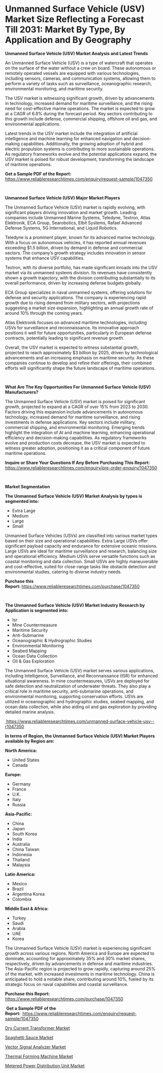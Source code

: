 <p><h1>Unmanned Surface Vehicle (USV) Market Size Reflecting a Forecast Till 2031: Market By Type, By Application and By Geography</h1></p><p><strong>Unmanned Surface Vehicle (USV) Market Analysis and Latest Trends</strong></p>
<p><p>An Unmanned Surface Vehicle (USV) is a type of watercraft that operates on the surface of the water without a crew on board. These autonomous or remotely operated vessels are equipped with various technologies, including sensors, cameras, and communication systems, allowing them to perform a variety of tasks such as surveillance, oceanographic research, environmental monitoring, and maritime security.</p><p>The USV market is witnessing significant growth, driven by advancements in technology, increased demand for maritime surveillance, and the rising need for cost-effective marine operations. The market is expected to grow at a CAGR of 6.8% during the forecast period. Key sectors contributing to this growth include defense, commercial shipping, offshore oil and gas, and environmental applications. </p><p>Latest trends in the USV market include the integration of artificial intelligence and machine learning for enhanced navigation and decision-making capabilities. Additionally, the growing adoption of hybrid and electric propulsion systems is contributing to more sustainable operations. As regulatory frameworks evolve and the potential applications expand, the USV market is poised for robust development, transforming the landscape of maritime operations.</p></p>
<p><strong>Get a Sample PDF of the Report:&nbsp;</strong> <a href="https://www.reliableresearchtimes.com/enquiry/request-sample/1047350?utm_campaign=1719&utm_medium=2&utm_source=Github&utm_content=ia&utm_term=18102024&utm_id=unmanned-surface-vehicle-usv">https://www.reliableresearchtimes.com/enquiry/request-sample/1047350</a></p>
<p>&nbsp;</p>
<p><strong>Unmanned Surface Vehicle (USV) Major Market Players</strong></p>
<p><p>The Unmanned Surface Vehicle (USV) market is rapidly evolving, with significant players driving innovation and market growth. Leading companies include Unmanned Marine Systems, Teledyne, Textron, Atlas Elektronik, ECA Group, Searobotics, Elbit Systems, Rafael Advanced Defense Systems, 5G International, and Liquid Robotics.</p><p>Teledyne is a prominent player, known for its advanced marine technology. With a focus on autonomous vehicles, it has reported annual revenues exceeding $1.5 billion, driven by demand in defense and commercial sectors. The company’s growth strategy includes innovation in sensor systems that enhance USV capabilities.</p><p>Textron, with its diverse portfolio, has made significant inroads into the USV market via its unmanned systems division. Its revenues have consistently shown a growth trajectory, with the division contributing substantially to its overall performance, driven by increasing defense budgets globally.</p><p>ECA Group specializes in naval unmanned systems, offering solutions for defense and security applications. The company is experiencing rapid growth due to rising demand from military sectors, with projections suggesting a market size expansion, highlighting an annual growth rate of around 10% through the coming years.</p><p>Atlas Elektronik focuses on advanced maritime technologies, including USVs for surveillance and reconnaissance. Its innovative approach positions it well for future opportunities, particularly in European defense contracts, potentially leading to significant revenue growth.</p><p>Overall, the USV market is expected to witness substantial growth, projected to reach approximately $3 billion by 2025, driven by technological advancements and an increasing emphasis on maritime security. As these companies continue to develop and refine their offerings, their combined efforts will significantly shape the future landscape of maritime operations.</p></p>
<p>&nbsp;</p>
<p><strong>What Are The Key Opportunities For Unmanned Surface Vehicle (USV) Manufacturers?</strong></p>
<p><p>The Unmanned Surface Vehicle (USV) market is poised for significant growth, projected to expand at a CAGR of over 15% from 2023 to 2030. Factors driving this expansion include advancements in autonomous technology, increased demand for maritime surveillance, and rising investments in defense applications. Key sectors include military, commercial shipping, and environmental monitoring. Emerging trends highlight the integration of AI and machine learning, enhancing operational efficiency and decision-making capabilities. As regulatory frameworks evolve and production costs decrease, the USV market is expected to witness greater adoption, positioning it as a critical component of future maritime operations.</p></p>
<p><strong>Inquire or Share Your Questions If Any Before Purchasing This Report:</strong> <a href="https://www.reliableresearchtimes.com/enquiry/pre-order-enquiry/1047350?utm_campaign=1719&utm_medium=2&utm_source=Github&utm_content=ia&utm_term=18102024&utm_id=unmanned-surface-vehicle-usv">https://www.reliableresearchtimes.com/enquiry/pre-order-enquiry/1047350</a></p>
<p>&nbsp;</p>
<p><strong>Market Segmentation</strong></p>
<p><strong>The Unmanned Surface Vehicle (USV) Market Analysis by types is segmented into:</strong></p>
<p><ul><li>Extra Large</li><li>Medium</li><li>Large</li><li>Small</li></ul></p>
<p><p>Unmanned Surface Vehicles (USVs) are classified into various market types based on their size and operational capabilities. Extra Large USVs offer significant payload capacity and endurance for extensive oceanic missions. Large USVs are ideal for maritime surveillance and research, balancing size and operational efficiency. Medium USVs serve versatile functions such as coastal monitoring and data collection. Small USVs are highly maneuverable and cost-effective, suited for close-range tasks like obstacle detection and environmental studies, catering to diverse industry needs.</p></p>
<p><strong>Purchase this Report:&nbsp;</strong><a href="https://www.reliableresearchtimes.com/purchase/1047350?utm_campaign=1719&utm_medium=2&utm_source=Github&utm_content=ia&utm_term=18102024&utm_id=unmanned-surface-vehicle-usv">https://www.reliableresearchtimes.com/purchase/1047350</a></p>
<p>&nbsp;</p>
<p><strong>The Unmanned Surface Vehicle (USV) Market Industry Research by Application is segmented into:</strong></p>
<p><ul><li>Isr</li><li>Mine Countermeasure</li><li>Maritime Security</li><li>Anti-Submarine</li><li>Oceanographic & Hydrographic Studies</li><li>Environmental Monitoring</li><li>Seabed Mapping</li><li>Ocean Data Collection</li><li>Oil & Gas Exploration</li></ul></p>
<p><p>The Unmanned Surface Vehicle (USV) market serves various applications, including Intelligence, Surveillance, and Reconnaissance (ISR) for enhanced situational awareness. In mine countermeasures, USVs are deployed for safe detection and neutralization of underwater threats. They also play a critical role in maritime security, anti-submarine operations, and environmental monitoring, supporting conservation efforts. USVs are utilized in oceanographic and hydrographic studies, seabed mapping, and ocean data collection, while also aiding oil and gas exploration by providing detailed marine analysis.</p></p>
<p><a href="https://www.reliableresearchtimes.com/unmanned-surface-vehicle-usv--r1047350?utm_campaign=1719&utm_medium=2&utm_source=Github&utm_content=ia&utm_term=18102024&utm_id=unmanned-surface-vehicle-usv">&nbsp;https://www.reliableresearchtimes.com/unmanned-surface-vehicle-usv--r1047350</a></p>
<p><strong>In terms of Region, the Unmanned Surface Vehicle (USV) Market Players available by Region are:</strong></p>
<p>
    <p> <strong> North America: </strong>
        <ul>
            <li>United States</li>
            <li>Canada</li>
        </ul>
        </p> 
    <p> <strong> Europe: </strong>
        <ul>
            <li>Germany</li>
            <li>France</li>
            <li>U.K.</li>
            <li>Italy</li>
            <li>Russia</li>
        </ul>
        </p> 
    <p> <strong> Asia-Pacific: </strong>
        <ul>
            <li>China</li>
            <li>Japan</li>
            <li>South Korea</li>
            <li>India</li>
            <li>Australia</li>
            <li>China Taiwan</li>
            <li>Indonesia</li>
            <li>Thailand</li>
            <li>Malaysia</li>
        </ul>
        </p> 
    <p> <strong> Latin America: </strong>
        <ul>
            <li>Mexico</li>
            <li>Brazil</li>
            <li>Argentina Korea</li>
            <li>Colombia</li>
        </ul>
        </p> 
    <p> <strong> Middle East & Africa: </strong>
        <ul>
            <li>Turkey</li>
            <li>Saudi</li>
            <li>Arabia</li>
            <li>UAE</li>
            <li>Korea</li>
        </ul>
    </p>
    </p>
<p><p>The Unmanned Surface Vehicle (USV) market is experiencing significant growth across various regions. North America and Europe are expected to dominate, accounting for approximately 35% and 30% market shares, respectively, driven by advancements in defense and maritime industries. The Asia-Pacific region is projected to grow rapidly, capturing around 25% of the market, with increased investments in maritime technology. China is anticipated to hold a notable share, contributing around 10%, fueled by its strategic focus on naval capabilities and coastal surveillance.</p></p>
<p><strong>Purchase this Report: </strong><a href="https://www.reliableresearchtimes.com/purchase/1047350?utm_campaign=1719&utm_medium=2&utm_source=Github&utm_content=ia&utm_term=18102024&utm_id=unmanned-surface-vehicle-usv">https://www.reliableresearchtimes.com/purchase/1047350</a></p>
<p>&nbsp;<strong>Get a Sample PDF of the Report:&nbsp;&nbsp;</strong><a href="https://www.reliableresearchtimes.com/enquiry/request-sample/1047350?utm_campaign=1719&utm_medium=2&utm_source=Github&utm_content=ia&utm_term=18102024&utm_id=unmanned-surface-vehicle-usv">https://www.reliableresearchtimes.com/enquiry/request-sample/1047350</a></p>
<p><strong></strong></p>
<p><p><a href="https://www.linkedin.com/pulse/surfing-dry-current-transformer-wave-riding-market-currents-iwtqf?utm_campaign=1719&utm_medium=2&utm_source=Github&utm_content=ia&utm_term=18102024&utm_id=unmanned-surface-vehicle-usv">Dry Current Transformer Market</a></p><p><a href="https://www.linkedin.com/pulse/global-spaghetti-sauce-market-product-types-applications-szehe?utm_campaign=1719&utm_medium=2&utm_source=Github&utm_content=ia&utm_term=18102024&utm_id=unmanned-surface-vehicle-usv">Spaghetti Sauce Market</a></p><p><a href="https://www.linkedin.com/pulse/navigating-global-vector-signal-analyzer-market-landscape-qgihf?utm_campaign=1719&utm_medium=2&utm_source=Github&utm_content=ia&utm_term=18102024&utm_id=unmanned-surface-vehicle-usv">Vector Signal Analyzer Market</a></p><p><a href="https://www.linkedin.com/pulse/thermal-forming-machine-market-outlook-complete-industry-mnqkf?utm_campaign=1719&utm_medium=2&utm_source=Github&utm_content=ia&utm_term=18102024&utm_id=unmanned-surface-vehicle-usv">Thermal Forming Machine Market</a></p><p><a href="https://www.linkedin.com/pulse/metered-power-distribution-unit-industry-sector-new-technologies-vf3sf?utm_campaign=1719&utm_medium=2&utm_source=Github&utm_content=ia&utm_term=18102024&utm_id=unmanned-surface-vehicle-usv">Metered Power Distribution Unit Market</a></p></p>